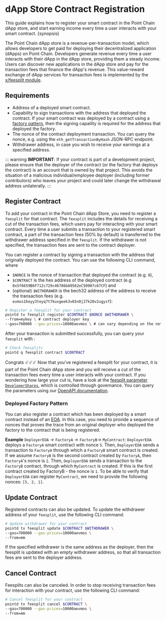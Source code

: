 <!--
order: 4
-->

# dApp Store Contract Registration

This guide explains how to register your smart contract in the Point Chain dApp store, and start earning income every time a user interacts with your smart contract. {synopsis}

The Point Chain dApp store is a revenue-per-transaction model, which allows developers to get paid for deploying their decentralized application (dApps) on Point Chain. Developers generate revenue every time a user interacts with their dApp in the dApp store, providing them a steady income. Users can discover new applications in the dApp store and pay for the transaction fees that finance the dApp's revenue. This value-reward exchange of dApp services for transaction fees is implemented by the [x/feesplit module](../../../x/feesplit/spec/01_concepts.md).

## Requirements

- Address of a deployed smart contract.
- Capability to sign transactions with the address that deployed the contract. If your smart contract was deployed by a contract using a [factory pattern](https://en.wikipedia.org/wiki/Factory_method_pattern), then the signing capaility is required for the address that deployed the factory.
- The nonce of the contract deployment transaction. You can query the nonce, e.g. using the `eth_getTransactionByHash` JSON-RPC endpoint.
- Withdrawer address, in case you wish to receive your earnings at a specified address.

::: warning
**IMPORTANT**: If your contract is part of a development project, please ensure that the deployer of the contract (or the factory that deploys the contract) is an account that is owned by that project. This avoids the situation of a malicious individual/employee deployer (including former contributors) who leaves your project and could later change the withdrawal address unilaterally.
:::

## Register Contract

To add your contract in the Point Chain dApp Store, you need to register a `feesplit` for that contract. The `feesplit` includes the details for receiving a cut of the transaction fees, which users pay for interacting with your smart contract. Every time a user submits a transaction to your registered smart contract, a part of the transaction fees (50% by default) is transferred to the withdrawer address specified in the `feesplit`. If the withdrawer is not specified, the transaction fees are sent to the contract deployer.

You can register a contract by signing a transaction with the address that originally deployed the contract. You can use the following CLI command, where

- `$NONCE` is the nonce of transaction that deployed the contract (e.g. `0`),
- `$CONTRACT` is the hex address of the deployed contract (e.g `0x5f6659B6F712c729c46786bA9562eC50907c67CF`) and
- (optional) `$WITHDRAWER` is the bech32 address of the address to receive the transaction fees (e.g. `evmos1keyy3teyq7t7kuxgeek3v65n0j27k20v2ugysf`):

```bash
# Register a feesplit for your contract
pointd tx feesplit register $CONTRACT $NONCE $WITHDRAWER \
--from=mykey \ # contract deployer key
--gas=700000 --gas-prices=10000aevmos \ # can vary depending on the network
```

After your transaction is submitted successfully, you can query your `feesplit` with :

```bash
# Check feesplits
pointd q feesplit contract $CONTRACT
```

Congrats ☄️☄️☄️ Now that you've registered a feesplit for your contract, it is part of the Point Chain dApp store and you will receive a cut of the transaction fees every time a user interacts with your contract. If you wondering how large your cut is, have a look at the [feesplit parameter `DeveloperShares`](../../../x/feesplit/spec/07_parameters.md#developer-shares-amount), which is controlled through governance. You can query the parameters using our [OpenAPI documentation](https://api.evmos.org).

### Deployed Factory Pattern

You can also register a contract which has been deployed by a smart contract instead of an [EOA](https://docs.evmos.org/modules/evm/01_concepts.html#accounts). In this case, you need to provide a sequence of nonces that proves the trace from an original deployer who deployed the factory to the contract that is being registered.

**Example** `DeployerEOA` -> `FactoryA` -> `FactoryB`-> `MyContract`: `DeployerEOA` deploys a `FactoryA` smart contract with nonce `5`. Then, `DeployerEOA` sends a transaction to `FactoryA` through which a `FactoryB` smart contract is created. If we assume `FactoryB` is the second contract created by `FactoryA`, then `FactoryA`'s nonce is `2`. Then, `DeployerEOA` sends a transaction to the `FactoryB` contract, through which `MyContract` is created. If this is the first contract created by FactoryB - the nonce is `1`. To be able to verify that `DeployerEOA` can register `MyContract`, we need to provide the following nonces: `[5, 2, 1]`.

## Update Contract

Registered contracts can also be updated. To update the withdrawer address of your `feesplit`, use the following CLI command:

```bash
# Update withdrawer for your contract
pointd tx feesplit update $CONTRACT $WITHDRAWER \
--gas=700000 --gas-prices=10000aevmos \
--from=mm
```

If the specified withdrawer is the same address as the deployer, then the feesplit is updated with an empty withdrawer address, so that all transaction fees are sent to the deployer address.

## Cancel Contract

Feesplits can also be canceled. In order to stop receiving transaction fees for interaction with your contract, use the following CLI command:

```bash
# Cancel feesplit for your contract
pointd tx feesplit cancel $CONTRACT \
--gas=700000 --gas-prices=10000aevmos \
--from=mm
```
